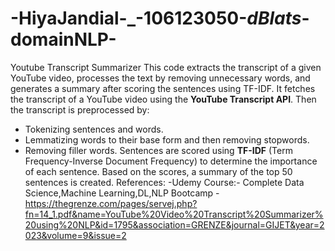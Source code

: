# -HiyaJandial-_-106123050-_dBlats_-domainNLP-
Youtube Transcript Summarizer
This code extracts the transcript of a given YouTube video, processes the text by removing unnecessary words, and generates a summary after scoring the sentences using TF-IDF.
It fetches the transcript of a YouTube video using the **YouTube Transcript API**.
Then the transcript is preprocessed by:
  - Tokenizing sentences and words.
  - Lemmatizing words to their base form and then removing stopwords.
  - Removing filler words.
Sentences are scored using **TF-IDF** (Term Frequency-Inverse Document Frequency) to determine the importance of each sentence.
Based on the scores, a summary of the top 50 sentences is created.
References:
   -Udemy Course:- Complete Data Science,Machine Learning,DL,NLP Bootcamp
   -https://thegrenze.com/pages/servej.php?fn=14_1.pdf&name=YouTube%20Video%20Transcript%20Summarizer%20using%20NLP&id=1795&association=GRENZE&journal=GIJET&year=2023&volume=9&issue=2
